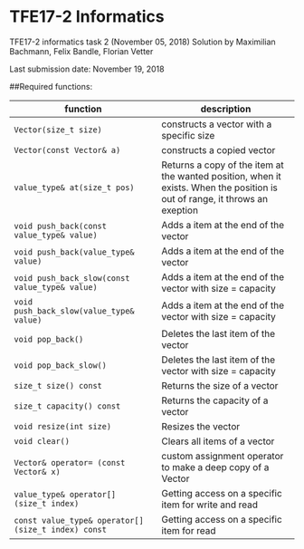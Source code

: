 # TFE17-2 Informatics
TFE17-2 informatics task 2 (November 05, 2018)
Solution by Maximilian Bachmann, Felix Bandle, Florian Vetter

Last submission date: November 19, 2018

##Required functions:

| function                                            | description                                                                                                                 |
|-----------------------------------------------------|-----------------------------------------------------------------------------------------------------------------------------|
| `Vector(size_t size)`                               | constructs a vector with a specific size                                                                                    |
| `Vector(const Vector& a)`                           | constructs a copied vector                                                                                                  |
| `value_type& at(size_t pos)`                        | Returns a copy of the item at the wanted position, when it exists. When the position is out of range, it throws an exeption |
| `void push_back(const value_type& value)`           | Adds a item at the end of the vector                                                                                        |
| `void push_back(value_type& value)`                 | Adds a item at the end of the vector                                                                                        |
| `void push_back_slow(const value_type& value)`      | Adds a item at the end of the vector with size = capacity                                                                   |
| `void push_back_slow(value_type& value)`            | Adds a item at the end of the vector with size = capacity                                                                   |
| `void pop_back()`                                   | Deletes the last item of the vector                                                                                         |
| `void pop_back_slow()`                              | Deletes the last item of the vector with size = capacity                                                                    |
| `size_t size() const`                               | Returns the size of a vector                                                                                                |
| `size_t capacity() const`                           | Returns the capacity of a vector                                                                                            |
| `void resize(int size)`                             | Resizes the vector                                                                                                          |
| `void clear()`                                      | Clears all items of a vector                                                                                                |
| `Vector& operator= (const Vector& x)`               | custom assignment operator to make a deep copy of a Vector                                                                  |
| `value_type& operator[] (size_t index)`             | Getting access on a specific item for write and read                                                                        |
| `const value_type& operator[] (size_t index) const` | Getting access on a specific item for read                                                                                  |
